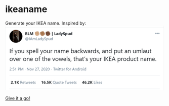 # ikeaname
Generate your IKEA name. Inspired by:
![Tweet](/assets/images/tweet.png?raw=true "App Screenshot")


[Give it a go!](https://rayhogan.github.io/ikeaname/)


